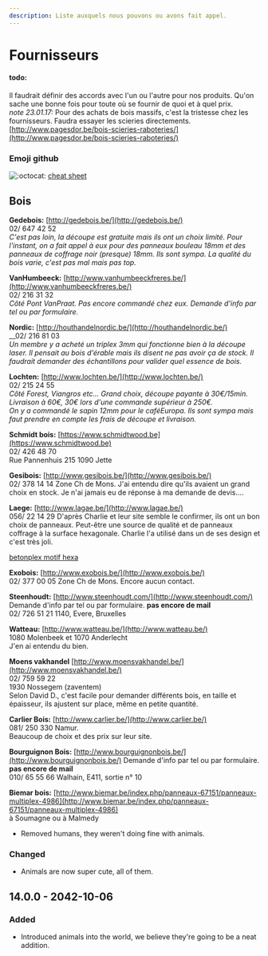 ```yaml
---
description: Liste auxquels nous pouvons ou avons fait appel.
---
```


# Fournisseurs

#### todo:

Il faudrait définir des accords avec l'un ou l'autre pour nos produits. Qu'on sache une bonne fois pour toute où se fournir de quoi et à quel prix.  
_note 23.01.17:_ Pour des achats de bois massifs, c'est la tristesse chez les fournisseurs. Faudra essayer les scieries directements. [http://www.pagesdor.be/bois-scieries-raboteries/](http://www.pagesdor.be/bois-scieries-raboteries/)

### Emoji github

 ![:octocat:](https://github.githubassets.com/images/icons/emoji/octocat.png) [cheat sheet](https://www.webpagefx.com/tools/emoji-cheat-sheet/) 

## Bois

**Gedebois:** [http://gedebois.be/](http://gedebois.be/)  
02/ 647 42 52  
_C'est pas loin, la découpe est gratuite mais ils ont un choix limité. Pour l'instant, on a fait appel à eux pour des panneaux bouleau 18mm et des panneaux de coffrage noir \(presque\) 18mm. Ils sont sympa. La qualité du bois varie, c'est pas mal mais pas top._

**VanHumbeeck:** [http://www.vanhumbeeckfreres.be/](http://www.vanhumbeeckfreres.be/)  
02/ 216 31 32  
_Côté Pont VanPraat. Pas encore commandé chez eux. Demande d'info par tel ou par formulaire._ 

**Nordic:** [http://houthandelnordic.be/](http://houthandelnordic.be/)   
__02/ 216 81 03  
_Un membre y a acheté un triplex 3mm qui fonctionne bien à la découpe laser. Il pensait au bois d'érable mais ils disent ne pas avoir ça de stock. Il faudrait demander des échantillons pour valider quel essence de bois._

**Lochten:** [http://www.lochten.be/](http://www.lochten.be/)  
02/ 215 24 55   
_Côté Forest, Viangros etc... Grand choix, découpe payante à 30€/15min. Livraison à 60€, 30€ lors d'une commande supérieur à 250€.  
On y a commandé le sapin 12mm pour le caféEuropa. Ils sont sympa mais faut prendre en compte les frais de découpe et livraison._

**Schmidt bois:** [https://www.schmidtwood.be](https://www.schmidtwood.be)  
02/ 426 48 70   
Rue Pannenhuis 215 1090 Jette  


**Gesibois:** [http://www.gesibois.be/](http://www.gesibois.be/)  
02/ 378 14 14 Zone Ch de Mons. J'ai entendu dire qu'ils avaient un grand choix en stock. Je n'ai jamais eu de réponse à ma demande de devis....

**Laege:** [http://www.lagae.be/](http://www.lagae.be/)  
056/ 22 14 29 D'après Charlie et leur site semble le confirmer, ils ont un bon choix de panneaux. Peut-être une source de qualité et de panneaux coffrage à la surface hexagonale. Charlie l'a utilisé dans un de ses design et c'est très joli.

[betonplex motif hexa](http://images4.images-speurders.nl/images/15/1524/152433544_2_big.jpg)

**Exobois:** [http://www.exobois.be/](http://www.exobois.be/)  
02/ 377 00 05 Zone Ch de Mons. Encore aucun contact.

**Steenhoudt:** [http://www.steenhoudt.com/](http://www.steenhoudt.com/) Demande d'info par tel ou par formulaire. **pas encore de mail**  
02/ 726 51 21 1140, Evere, Bruxelles

**Watteau:** [http://www.watteau.be/](http://www.watteau.be/)  
1080 Molenbeek et 1070 Anderlecht  
J'en ai entendu du bien.

**Moens vakhandel** [http://www.moensvakhandel.be/](http://www.moensvakhandel.be/)  
02/ 759 59 22  
1930 Nossegem \(zaventem\)  
Selon David D., c'est facile pour demander différents bois, en taille et épaisseur, ils ajustent sur place, même en petite quantité.

**Carlier Bois:** [http://www.carlier.be/](http://www.carlier.be/)  
081/ 250 330 Namur.  
Beaucoup de choix et des prix sur leur site.

**Bourguignon Bois:** [http://www.bourguignonbois.be/](http://www.bourguignonbois.be/) Demande d'info par tel ou par formulaire. **pas encore de mail**  
010/ 65 55 66 Walhain, E411, sortie n° 10

**Biemar bois:** [http://www.biemar.be/index.php/panneaux-67151/panneaux-multiplex-4986](http://www.biemar.be/index.php/panneaux-67151/panneaux-multiplex-4986)  
à Soumagne ou à Malmedy

* Removed humans, they weren't doing fine with animals.

### Changed

* Animals are now super cute, all of them.

## 14.0.0 - 2042-10-06

### Added

* Introduced animals into the world, we believe they're going to be a neat addition.



